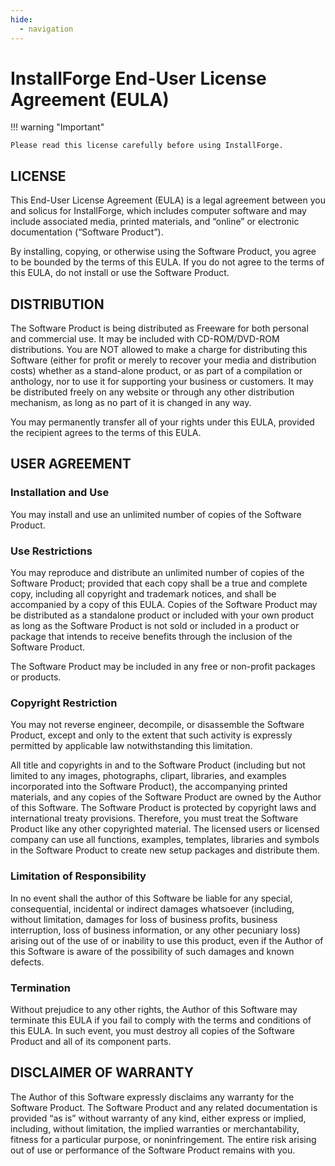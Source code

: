 ```yaml
---
hide:
  - navigation
---
```

# InstallForge End-User License Agreement (EULA)

!!! warning "Important"

    Please read this license carefully before using InstallForge.

## LICENSE
This End-User License Agreement (EULA) is a legal agreement between you and solicus for InstallForge, which includes computer software and may include associated media, printed materials, and “online” or electronic documentation (“Software Product”).

By installing, copying, or otherwise using the Software Product, you agree to be bounded by the terms of this EULA. If you do not agree to the terms of this EULA, do not install or use the Software Product.

## DISTRIBUTION
The Software Product is being distributed as Freeware for both personal and commercial use. It may be included with CD-ROM/DVD-ROM distributions. You are NOT allowed to make a charge for distributing this Software (either for profit or merely to recover your media and distribution costs) whether as a stand-alone product, or as part of a compilation or anthology, nor to use it for supporting your business or customers. It may be distributed freely on any website or through any other distribution mechanism, as long as no part of it is changed in any way.

You may permanently transfer all of your rights under this EULA, provided the recipient agrees to the terms of this EULA.

## USER AGREEMENT

### Installation and Use
You may install and use an unlimited number of copies of the Software Product.

### Use Restrictions
You may reproduce and distribute an unlimited number of copies of the Software Product; provided that each copy shall be a true and complete copy, including all copyright and trademark notices, and shall be accompanied by a copy of this EULA. Copies of the Software Product may be distributed as a standalone product or included with your own product as long as the Software Product is not sold or included in a product or package that intends to receive benefits through the inclusion of the Software Product.

The Software Product may be included in any free or non-profit packages or products.

### Copyright Restriction
You may not reverse engineer, decompile, or disassemble the Software Product, except and only to the extent that such activity is expressly permitted by applicable law notwithstanding this limitation.

All title and copyrights in and to the Software Product (including but not limited to any images, photographs, clipart, libraries, and examples incorporated into the Software Product), the accompanying printed materials, and any copies of the Software Product are owned by the Author of this Software. The Software Product is protected by copyright laws and international treaty provisions. Therefore, you must treat the Software Product like any other copyrighted material. The licensed users or licensed company can use all functions, examples, templates, libraries and symbols in the Software Product to create new setup packages and distribute them.

### Limitation of Responsibility
In no event shall the author of this Software be liable for any special, consequential, incidental or indirect damages whatsoever (including, without limitation, damages for loss of business profits, business interruption, loss of business information, or any other pecuniary loss) arising out of the use of or inability to use this product, even if the Author of this Software is aware of the possibility of such damages and known defects.

### Termination
Without prejudice to any other rights, the Author of this Software may terminate this EULA if you fail to comply with the terms and conditions of this EULA. In such event, you must destroy all copies of the Software Product and all of its component parts.

## DISCLAIMER OF WARRANTY
The Author of this Software expressly disclaims any warranty for the Software Product. The Software Product and any related documentation is provided “as is” without warranty of any kind, either express or implied, including, without limitation, the implied warranties or merchantability, fitness for a particular purpose, or noninfringement. The entire risk arising out of use or performance of the Software Product remains with you.
